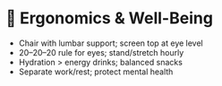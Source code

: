 # 🧠 Ergonomics & Well-Being

- Chair with lumbar support; screen top at eye level
- 20–20–20 rule for eyes; stand/stretch hourly
- Hydration > energy drinks; balanced snacks
- Separate work/rest; protect mental health
